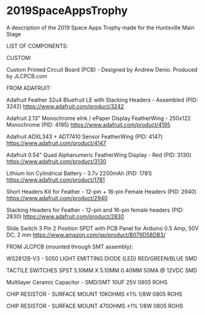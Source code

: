 # 2019SpaceAppsTrophy
A description of the 2019 Space Apps Trophy made for the Huntsville Main Stage


LIST OF COMPONENTS:

CUSTOM:

Custom Printed Circuit Board (PCB) - Designed by Andrew Denio.  Produced by JLCPCB.com

FROM ADAFRUIT:

Adafruit Feather 32u4 Bluefruit LE with Stacking Headers - Assembled (PID: 3242)
https://www.adafruit.com/product/3242

Adafruit 2.13" Monochrome eInk / ePaper Display FeatherWing - 250x122 Monochrome (PID: 4195)
https://www.adafruit.com/product/4195

Adafruit ADXL343 + ADT7410 Sensor FeatherWing (PID: 4147)
https://www.adafruit.com/product/4147

Adafruit 0.54" Quad Alphanumeric FeatherWing Display - Red (PID: 3130)
https://www.adafruit.com/product/3130

Lithium Ion Cylindrical Battery - 3.7v 2200mAh (PID: 1781)
https://www.adafruit.com/product/1781

Short Headers Kit for Feather - 12-pin + 16-pin Female Headers (PID: 2940)
https://www.adafruit.com/product/2940

Stacking Headers for Feather - 12-pin and 16-pin female headers (PID: 2830)
https://www.adafruit.com/product/2830

Slide Switch 3 Pin 2 Position SPDT with PCB Panel for Arduino 0.5 Amp, 50V DC, 2 mm
https://www.amazon.com/gp/product/B079D58DB3/


FROM JLCPCB (mounted through SMT assembly):

WS2812B-V3 - 5050 LIGHT EMITTING DIODE (LED) RED/GREEN/BLUE SMD

TACTILE SWITCHES SPST 5.10MM X 5.10MM 0.40MM 50MA @ 12VDC SMD 

Multilayer Ceramic Capacitor - SMD/SMT 10UF 25V 0805 ROHS

CHIP RESISTOR - SURFACE MOUNT 10KOHMS ±1% 1/8W 0805 ROHS

CHIP RESISTOR - SURFACE MOUNT 470OHMS ±1% 1/8W 0805 ROHS




